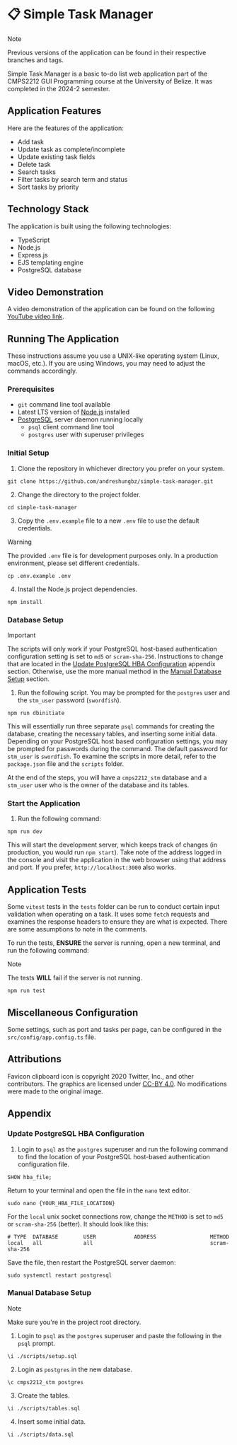 # 📋 Simple Task Manager

> [!NOTE]
> Previous versions of the application can be found in their respective branches and tags.

Simple Task Manager is a basic to-do list web application part of the CMPS2212 GUI Programming course at the University of Belize. It was completed in the 2024-2 semester.

## Application Features

Here are the features of the application:

- Add task
- Update task as complete/incomplete
- Update existing task fields
- Delete task
- Search tasks
- Filter tasks by search term and status
- Sort tasks by priority

## Technology Stack

The application is built using the following technologies:

- TypeScript
- Node.js
- Express.js
- EJS templating engine
- PostgreSQL database

## Video Demonstration

A video demonstration of the application can be found on the following [YouTube video link](https://youtu.be/gLKjjvNg1x8?si=yx7Aebu2EUfmEgiz).

## Running The Application

These instructions assume you use a UNIX-like operating system (Linux, macOS, etc.). If you are using Windows, you may need to adjust the commands accordingly.

### Prerequisites

- `git` command line tool available
- Latest LTS version of [Node.js](https://nodejs.org/en) installed
- [PostgreSQL](https://www.postgresql.org/) server daemon running locally
  - `psql` client command line tool
  - `postgres` user with superuser privileges

### Initial Setup

1. Clone the repository in whichever directory you prefer on your system.

```
git clone https://github.com/andreshungbz/simple-task-manager.git
```

2. Change the directory to the project folder.

```
cd simple-task-manager
```

3. Copy the `.env.example` file to a new `.env` file to use the default credentials.

> [!WARNING]
> The provided `.env` file is for development purposes only. In a production environment, please set different credentials.

```
cp .env.example .env
```

4. Install the Node.js project dependencies.

```
npm install
```

### Database Setup

> [!IMPORTANT]
> The scripts will only work if your PostgreSQL host-based authentication configuration setting is set to `md5` or `scram-sha-256`. Instructions to change that are located in the [Update PostgreSQL HBA Configuration](#update-postgresql-hba-configuration) appendix section. Otherwise, use the more manual method in the [Manual Database Setup](#manual-database-setup) section.

1. Run the following script. You may be prompted for the `postgres` user and the `stm_user` password (`swordfish`).

```
npm run dbinitiate
```

This will essentially run three separate `psql` commands for creating the database, creating the necessary tables, and inserting some initial data. Depending on your PostgreSQL host based configuration settings, you may be prompted for passwords during the command. The default password for `stm_user` is `swordfish`. To examine the scripts in more detail, refer to the `package.json` file and the `scripts` folder.

At the end of the steps, you will have a `cmps2212_stm` database and a `stm_user` user who is the owner of the database and its tables.

### Start the Application

1. Run the following command:

```
npm run dev
```

This will start the development server, which keeps track of changes (in production, you would run `npm start`). Take note of the address logged in the console and visit the application in the web browser using that address and port. If you prefer, `http://localhost:3000` also works.

## Application Tests

Some `vitest` tests in the `tests` folder can be run to conduct certain input validation when operating on a task. It uses some `fetch` requests and examines the response headers to ensure they are what is expected. There are some assumptions to note in the comments.

To run the tests, **ENSURE** the server is running, open a new terminal, and run the following command:

> [!NOTE]
> The tests **WILL** fail if the server is not running.

```
npm run test
```

## Miscellaneous Configuration

Some settings, such as port and tasks per page, can be configured in the `src/config/app.config.ts` file.

## Attributions

Favicon clipboard icon is copyright 2020 Twitter, Inc., and other contributors. The graphics are licensed under [CC-BY 4.0](https://creativecommons.org/licenses/by/4.0/). No modifications were made to the original image.

## Appendix

### Update PostgreSQL HBA Configuration

1. Login to `psql` as the `postgres` superuser and run the following command to find the location of your PostgreSQL host-based authentication configuration file.

```
SHOW hba_file;
```

Return to your terminal and open the file in the `nano` text editor.

```
sudo nano {YOUR_HBA_FILE_LOCATION}
```

For the `local` unix socket connections row, change the `METHOD` is set to `md5` or `scram-sha-256` (better). It should look like this:

```
# TYPE  DATABASE        USER            ADDRESS                 METHOD
local   all             all                                     scram-sha-256
```

Save the file, then restart the PostgreSQL server daemon:

```
sudo systemctl restart postgresql
```

### Manual Database Setup

> [!NOTE]
> Make sure you're in the project root directory.

1. Login to `psql` as the `postgres` superuser and paste the following in the `psql` prompt.

```
\i ./scripts/setup.sql
```

2. Login as `postgres` in the new database.

```
\c cmps2212_stm postgres
```

3. Create the tables.

```
\i ./scripts/tables.sql
```

4. Insert some initial data.

```
\i ./scripts/data.sql
```
